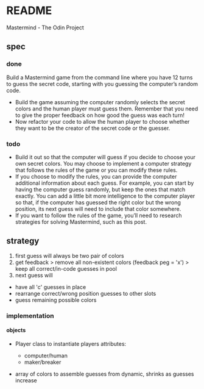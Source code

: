 # README

Mastermind - The Odin Project

## spec

### done

Build a Mastermind game from the command line where you have 12 turns to guess
the secret code, starting with you guessing the computer’s random code.

- Build the game assuming the computer randomly selects the secret colors and
the human player must guess them. Remember that you need to give the proper
feedback on how good the guess was each turn!
- Now refactor your code to allow the human player to choose whether they want
to be the creator of the secret code or the guesser.

### todo

- Build it out so that the computer will guess if you decide to choose your own
secret colors. You may choose to implement a computer strategy that follows the
rules of the game or you can modify these rules.
- If you choose to modify the rules, you can provide the computer additional
information about each guess. For example, you can start by having the computer
guess randomly, but keep the ones that match exactly. You can add a little bit
more intelligence to the computer player so that, if the computer has guessed
the right color but the wrong position, its next guess will need to include that
color somewhere.
- If you want to follow the rules of the game, you’ll need to research
strategies for solving Mastermind, such as this post.

## strategy

1. first guess will always be two pair of colors
2. get feedback > remove all non-existent colors (feedback peg = 'x') > keep all
correct/in-code guesses in pool
3. next guess will
  - have all 'c' guesses in place
  - rearrange correct/wrong position guesses to other slots
  - guess remaining possible colors

### implementation

#### objects

- Player class to instantiate players
  attributes:
  - computer/human
  - maker/breaker

- array of colors to assemble guesses from
  dynamic, shrinks as guesses increase
